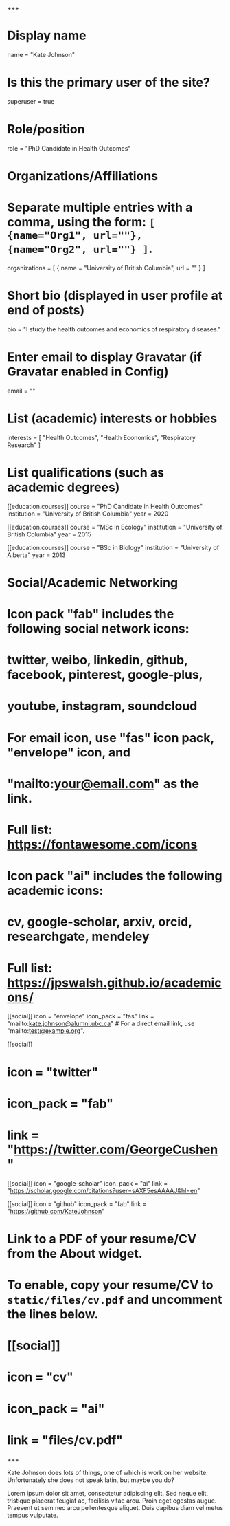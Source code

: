 +++
# Display name
name = "Kate Johnson"

# Is this the primary user of the site?
superuser = true

# Role/position
role = "PhD Candidate in Health Outcomes"

# Organizations/Affiliations
#   Separate multiple entries with a comma, using the form: `[ {name="Org1", url=""}, {name="Org2", url=""} ]`.
organizations = [ { name = "University of British Columbia", url = "" } ]

# Short bio (displayed in user profile at end of posts)
bio = "I study the health outcomes and economics of respiratory diseases."

# Enter email to display Gravatar (if Gravatar enabled in Config)
email = ""

# List (academic) interests or hobbies
interests = [
  "Health Outcomes",
  "Health Economics",
  "Respiratory Research"
]

# List qualifications (such as academic degrees)
[[education.courses]]
  course = "PhD Candidate in Health Outcomes"
  institution = "University of British Columbia"
  year = 2020

[[education.courses]]
  course = "MSc in Ecology"
  institution = "University of British Columbia"
  year = 2015

[[education.courses]]
  course = "BSc in Biology"
  institution = "University of Alberta"
  year = 2013

# Social/Academic Networking
#
# Icon pack "fab" includes the following social network icons:
#
#   twitter, weibo, linkedin, github, facebook, pinterest, google-plus,
#   youtube, instagram, soundcloud
#
#   For email icon, use "fas" icon pack, "envelope" icon, and
#   "mailto:your@email.com" as the link.
#
#   Full list: https://fontawesome.com/icons
#
# Icon pack "ai" includes the following academic icons:
#
#   cv, google-scholar, arxiv, orcid, researchgate, mendeley
#
#   Full list: https://jpswalsh.github.io/academicons/

[[social]]
  icon = "envelope"
  icon_pack = "fas"
  link = "mailto:kate.johnson@alumni.ubc.ca"  # For a direct email link, use "mailto:test@example.org".

[[social]]
#  icon = "twitter"
#  icon_pack = "fab"
#  link = "https://twitter.com/GeorgeCushen"

[[social]]
  icon = "google-scholar"
  icon_pack = "ai"
  link = "https://scholar.google.com/citations?user=sAXF5esAAAAJ&hl=en"

[[social]]
  icon = "github"
  icon_pack = "fab"
  link = "https://github.com/KateJohnson"

# Link to a PDF of your resume/CV from the About widget.
# To enable, copy your resume/CV to `static/files/cv.pdf` and uncomment the lines below.
# [[social]]
#   icon = "cv"
#   icon_pack = "ai"
#   link = "files/cv.pdf"

+++

Kate Johnson does lots of things, one of which is work on her website. Unfortunately she does not speak latin, but maybe you do? 

Lorem ipsum dolor sit amet, consectetur adipiscing elit. Sed neque elit, tristique placerat feugiat ac, facilisis vitae arcu. Proin eget egestas augue. Praesent ut sem nec arcu pellentesque aliquet. Duis dapibus diam vel metus tempus vulputate. 
